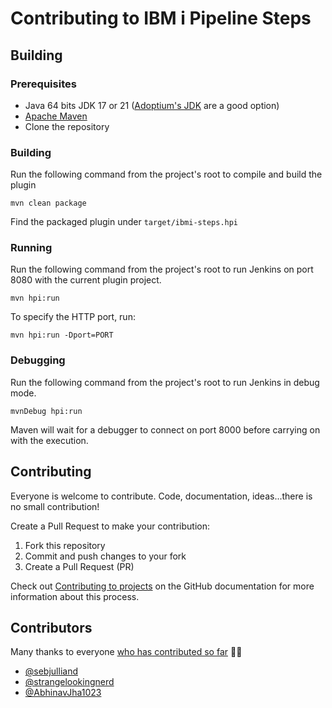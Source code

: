 # Contributing to IBM i Pipeline Steps

## Building
### Prerequisites
- Java 64 bits JDK 17 or 21 ([Adoptium's JDK](https://adoptium.net/temurin/releases/?arch=x64&package=jdk&version=21) are a good option)
- [Apache Maven](https://maven.apache.org/install.html)
- Clone the repository

### Building
Run the following command from the project's root to compile and build the plugin
````shell
mvn clean package
````
Find the packaged plugin under `target/ibmi-steps.hpi`

### Running
Run the following command from the project's root to run Jenkins on port 8080 with the current plugin project.
````shell
mvn hpi:run
````

To specify the HTTP port, run:
````shell
mvn hpi:run -Dport=PORT
````

### Debugging
Run the following command from the project's root to run Jenkins in debug mode.
````shell
mvnDebug hpi:run
````
Maven will wait for a debugger to connect on port 8000 before carrying on with the execution.

## Contributing
Everyone is welcome to contribute. Code, documentation, ideas...there is no small contribution!

Create a Pull Request to make your contribution:
1. Fork this repository
2. Commit and push changes to your fork
3. Create a Pull Request (PR)

Check out [Contributing to projects](https://docs.github.com/en/get-started/quickstart/contributing-to-projects) on the GitHub documentation for more information about this process.

## Contributors

Many thanks to everyone [who has contributed so far](https://github.com/jenkinsci/ibmi-steps-plugin/graphs/contributors) 🙏🏻

* [@sebjulliand](https://github.com/sebjulliand)
* [@strangelookingnerd](https://github.com/strangelookingnerd)
* [@AbhinavJha1023](https://github.com/https://github.com/AbhinavJha1023)
